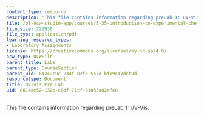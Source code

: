 ```yaml
---
content_type: resource
description: 'This file contains information regarding preLab 1: UV-Vis.'
file: /ol-ocw-studio-app/courses/5-35-introduction-to-experimental-chemistry-fall-2012/8614ae52132cc8df71cf91033a82efe8_MIT5_35F12_Uv_vis_Prelab1.pdf
file_size: 222930
file_type: application/pdf
learning_resource_types:
- Laboratory Assignments
license: https://creativecommons.org/licenses/by-nc-sa/4.0/
ocw_type: OCWFile
parent_title: Labs
parent_type: CourseSection
parent_uid: 842c2c9c-234f-82f3-567d-bfe9e47ddb9d
resourcetype: Document
title: UV-vis Pre Lab
uid: 8614ae52-132c-c8df-71cf-91033a82efe8
---
```

This file contains information regarding preLab 1: UV-Vis.